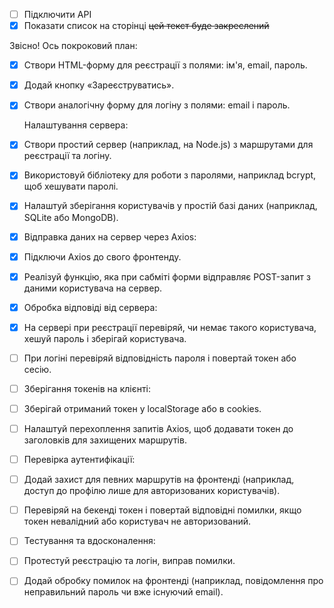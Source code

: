- [ ] Підключити API
- [x] Показати список на сторінці
 ~~цей текст буде закреслений~~
 
 Звісно! Ось покроковий план:

- [x] Створи HTML-форму для реєстрації з полями: ім'я, email, пароль.

- [x] Додай кнопку «Зареєструватись».

- [x] Створи аналогічну форму для логіну з полями: email і пароль.

    Налаштування сервера:

- [x] Створи простий сервер (наприклад, на Node.js) з маршрутами для реєстрації та логіну.

- [x] Використовуй бібліотеку для роботи з паролями, наприклад bcrypt, щоб хешувати паролі.

- [x] Налаштуй зберігання користувачів у простій базі даних (наприклад, SQLite або MongoDB).

- [x] Відправка даних на сервер через Axios:

- [x] Підключи Axios до свого фронтенду.

- [x] Реалізуй функцію, яка при сабміті форми відправляє POST-запит з даними користувача на сервер.

- [x] Обробка відповіді від сервера:

- [x] На сервері при реєстрації перевіряй, чи немає такого користувача, хешуй пароль і зберігай користувача.

- [ ] При логіні перевіряй відповідність пароля і повертай токен або сесію.

- [ ] Зберігання токенів на клієнті:

- [ ] Зберігай отриманий токен у localStorage або в cookies.

- [ ] Налаштуй перехоплення запитів Axios, щоб додавати токен до заголовків для захищених маршрутів.

- [ ] Перевірка аутентифікації:

- [ ] Додай захист для певних маршрутів на фронтенді (наприклад, доступ до профілю лише для авторизованих користувачів).

- [ ] Перевіряй на бекенді токен і повертай відповідні помилки, якщо токен невалідний або користувач не авторизований.

- [ ] Тестування та вдосконалення:

- [ ] Протестуй реєстрацію та логін, виправ помилки.

- [ ] Додай обробку помилок на фронтенді (наприклад, повідомлення про неправильний пароль чи вже існуючий email).

<!-- http://localhost:3000/users.html
http://localhost:3000/index.html
C:\Users\OlenM\OneDrive\Документи\GitHub\js\axios\exercise-7> npm start -->

